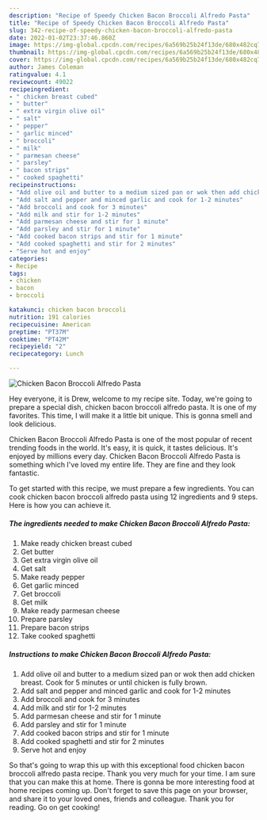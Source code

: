 ```yaml
---
description: "Recipe of Speedy Chicken Bacon Broccoli Alfredo Pasta"
title: "Recipe of Speedy Chicken Bacon Broccoli Alfredo Pasta"
slug: 342-recipe-of-speedy-chicken-bacon-broccoli-alfredo-pasta
date: 2022-01-02T23:37:46.860Z
image: https://img-global.cpcdn.com/recipes/6a569b25b24f13de/680x482cq70/chicken-bacon-broccoli-alfredo-pasta-recipe-main-photo.jpg
thumbnail: https://img-global.cpcdn.com/recipes/6a569b25b24f13de/680x482cq70/chicken-bacon-broccoli-alfredo-pasta-recipe-main-photo.jpg
cover: https://img-global.cpcdn.com/recipes/6a569b25b24f13de/680x482cq70/chicken-bacon-broccoli-alfredo-pasta-recipe-main-photo.jpg
author: James Coleman
ratingvalue: 4.1
reviewcount: 49022
recipeingredient:
- " chicken breast cubed"
- " butter"
- " extra virgin olive oil"
- " salt"
- " pepper"
- " garlic minced"
- " broccoli"
- " milk"
- " parmesan cheese"
- " parsley"
- " bacon strips"
- " cooked spaghetti"
recipeinstructions:
- "Add olive oil and butter to a medium sized pan or wok then add chicken breast. Cook for 5 minutes or until chicken is fully brown."
- "Add salt and pepper and minced garlic and cook for 1-2 minutes"
- "Add broccoli and cook for 3 minutes"
- "Add milk and stir for 1-2 minutes"
- "Add parmesan cheese and stir for 1 minute"
- "Add parsley and stir for 1 minute"
- "Add cooked bacon strips and stir for 1 minute"
- "Add cooked spaghetti and stir for 2 minutes"
- "Serve hot and enjoy"
categories:
- Recipe
tags:
- chicken
- bacon
- broccoli

katakunci: chicken bacon broccoli 
nutrition: 191 calories
recipecuisine: American
preptime: "PT37M"
cooktime: "PT42M"
recipeyield: "2"
recipecategory: Lunch

---
```



![Chicken Bacon Broccoli Alfredo Pasta](https://img-global.cpcdn.com/recipes/6a569b25b24f13de/680x482cq70/chicken-bacon-broccoli-alfredo-pasta-recipe-main-photo.jpg)

Hey everyone, it is Drew, welcome to my recipe site. Today, we're going to prepare a special dish, chicken bacon broccoli alfredo pasta. It is one of my favorites. This time, I will make it a little bit unique. This is gonna smell and look delicious.

Chicken Bacon Broccoli Alfredo Pasta is one of the most popular of recent trending foods in the world. It's easy, it is quick, it tastes delicious. It's enjoyed by millions every day. Chicken Bacon Broccoli Alfredo Pasta is something which I've loved my entire life. They are fine and they look fantastic.




To get started with this recipe, we must prepare a few ingredients. You can cook chicken bacon broccoli alfredo pasta using 12 ingredients and 9 steps. Here is how you can achieve it.

<!--inarticleads1-->

##### The ingredients needed to make Chicken Bacon Broccoli Alfredo Pasta:

1. Make ready  chicken breast cubed
1. Get  butter
1. Get  extra virgin olive oil
1. Get  salt
1. Make ready  pepper
1. Get  garlic minced
1. Get  broccoli
1. Get  milk
1. Make ready  parmesan cheese
1. Prepare  parsley
1. Prepare  bacon strips
1. Take  cooked spaghetti




<!--inarticleads2-->

##### Instructions to make Chicken Bacon Broccoli Alfredo Pasta:

1. Add olive oil and butter to a medium sized pan or wok then add chicken breast. Cook for 5 minutes or until chicken is fully brown.
1. Add salt and pepper and minced garlic and cook for 1-2 minutes
1. Add broccoli and cook for 3 minutes
1. Add milk and stir for 1-2 minutes
1. Add parmesan cheese and stir for 1 minute
1. Add parsley and stir for 1 minute
1. Add cooked bacon strips and stir for 1 minute
1. Add cooked spaghetti and stir for 2 minutes
1. Serve hot and enjoy




So that's going to wrap this up with this exceptional food chicken bacon broccoli alfredo pasta recipe. Thank you very much for your time. I am sure that you can make this at home. There is gonna be more interesting food at home recipes coming up. Don't forget to save this page on your browser, and share it to your loved ones, friends and colleague. Thank you for reading. Go on get cooking!
